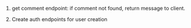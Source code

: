 1.  get comment endpoint: if comment not found, return message to client.

2.  Create auth endpoints for user creation
